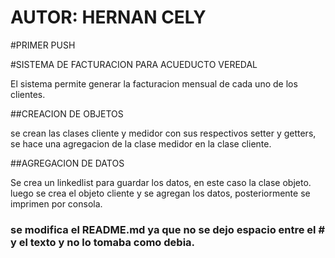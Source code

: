 # AUTOR: HERNAN CELY
#PRIMER PUSH

#SISTEMA DE FACTURACION PARA ACUEDUCTO VEREDAL

El sistema permite generar la facturacion mensual de cada uno de los clientes.

##CREACION DE OBJETOS 

se crean las clases cliente y medidor con sus respectivos setter y getters, se hace una agregacion de la clase medidor en la clase cliente.

##AGREGACION DE DATOS

Se crea un linkedlist para guardar los datos, en este caso la clase objeto. luego se crea el objeto cliente y se agregan los datos, posteriormente se imprimen por consola.

### se modifica el README.md ya que no se dejo espacio entre el # y el texto y no lo tomaba como debia.
